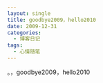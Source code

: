 ```yaml
---
layout: single
title: goodbye2009，hello2010
date: 2009-12-31
categories:
  - 博客日记
tags:
  - 心情随笔
---
```


。，goodbye2009，hello2010
